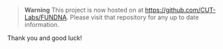 > **Warning**
> This project is now hosted on at <a href="https://github.com/CUT-Labs/FUNDNA">https://github.com/CUT-Labs/FUNDNA</a>. Please visit that repository for any up to date information.

[UK Logo]: https://i.gyazo.com/962a0a13ee9d910deacdea456f514f85.png  "University of Kentucky College of Engineering Logo"
[NSF Logo]: https://i.gyazo.com/3611ee71a841be6b38765f68212c2577.png "National Science Foundation (NSF) Logo"

Thank you and good luck!
